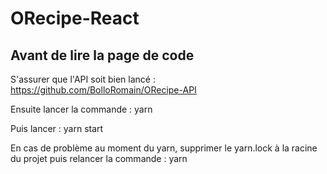 # ORecipe-React

## Avant de lire la page de code 

S'assurer que l'API soit bien lancé : https://github.com/BolloRomain/ORecipe-API

Ensuite lancer la commande : yarn 

Puis lancer : yarn start 

En cas de problème au moment du yarn, supprimer le yarn.lock à la racine du projet puis relancer la commande : yarn 
